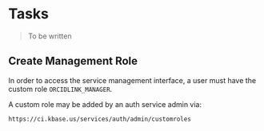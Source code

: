# Tasks

> To be written

## Create Management Role

In order to access the service management interface, a user must have the custom role
`ORCIDLINK_MANAGER`.

A custom role may be added by an auth service admin via:

`https://ci.kbase.us/services/auth/admin/customroles`

